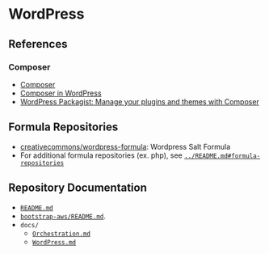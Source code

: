 # WordPress


## References


### Composer

- [Composer][composer]
- [Composer in WordPress][composerwp]
- [WordPress Packagist: Manage your plugins and themes with
  Composer][wpackagist]


[composer]:https://getcomposer.org/
[composerwp]:https://composer.rarst.net/
[wpackagist]:https://wpackagist.org/


## Formula Repositories

- [creativecommons/wordpress-formula][wordpress-formula]: Wordpress Salt
  Formula
- For additional formula repositories (ex. php), see
  [`../README.md#formula-repositories`](../README.md#formula-repositories)


[wordpress-formula]:https://github.com/creativecommons/wordpress-formula


## Repository Documentation

- [`README.md`](../README.md)
- [`bootstrap-aws/README.md`](../bootstrap-aws/README.md).
- `docs/`
  - [`Orchestration.md`](Orchestration.md)
  - [`WordPress.md`](WordPress.md)
